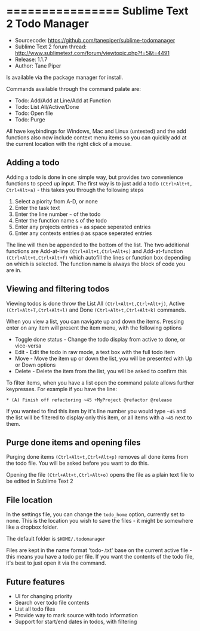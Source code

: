================
Sublime Text 2 Todo Manager
================

* Sourcecode: https://github.com/tanepiper/sublime-todomanager
* Sublime Text 2 forum thread: http://www.sublimetext.com/forum/viewtopic.php?f=5&t=4491
* Release: 1.1.7
* Author: Tane Piper

Is available via the package manager for install.

Commands available through the command palate are:

* Todo: Add/Add at Line/Add at Function
* Todo: List All/Active/Done
* Todo: Open file
* Todo: Purge

All have keybindings for Windows, Mac and Linux (untested) and the add functions also now include context menu items
so you can quickly add at the current location with the right click of a mouse.

Adding a todo
-------------

Adding a todo is done in one simple way, but provides two convenience functions to speed up input.
The first way is to just add a todo `(Ctrl+Alt+t, Ctrl+Alt+a)` - this takes you through the following steps

1. Select a piority from A-D, or none
2. Enter the task text
3. Enter the line number `~` of the todo
4. Enter the function name `&` of the todo
5. Enter any projects entries `+` as space seperated entries
6. Enter any contexts entries `@` as space seperated entries

The line will then be appended to the bottom of the list.  The two additional functions are Add-at-line `(Ctrl+Alt+t,Ctrl+Alt+s)` and Add-at-function `(Ctrl+Alt+t,Ctrl+Alt+f)` which autofill the lines or function box depending on which is selected.  The function name is always the block of code you are in.

Viewing and filtering todos
---------------------------

Viewing todos is done throw the List All `(Ctrl+Alt+t,Ctrl+Alt+j)`, Active `(Ctrl+Alt+T,Ctrl+Alt+l)` and Done `(Ctrl+Alt+t,Ctrl+Alt+k)` commands.

When you view a list, you can navigate up and down the items.  Pressing enter on any item will present the item
menu, with the following options

* Toggle done status - Change the todo display from active to done, or vice-versa
* Edit - Edit the todo in raw mode, a text box with the full todo item
* Move - Move the item up or down the list, you will be presented with Up or Down options
* Delete - Delete the item from the list, you will be asked to confirm this

To filter items, when you have a list open the command palate allows further keypresses.  For example if you have the line:

  `* (A) Finish off refactoring ~45 +MyProject @refactor @release`

If you wanted to find this item by it's line number you would type `~45` and the list will be filtered to display only
this item, or all items with a `~45` next to them.

Purge done items and opening files
----------------------------------

Purging done items `(Ctrl+Alt+t,Ctrl+Alt+p)` removes all done items from the todo file.  You will be asked before you want to do this.

Opening the file `(Ctrl+Alt+t,Ctrl+Alt+o)` opens the file as a plain text file to be edited in Sublime Text 2

File location
-----------------------------

In the settings file, you can change the `todo_home` option, currently set to none.  This is the location you
wish to save the files - it might be somewhere like a dropbox folder.

The default folder is `$HOME/.todomanager`

Files are kept in the name format 'todo-<filename-md5>.txt' base on the current active file - this means you have a todo per file.  If you want the contents of the todo file, it's best to just open it via the command.

Future features
---------------

* UI for changing priority
* Search over todo file contents
* List all todo files
* Provide way to mark source with todo information
* Support for start/end dates in todos, with filtering
